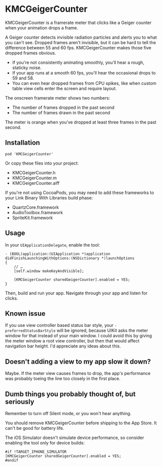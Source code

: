 # KMCGeigerCounter

KMCGeigerCounter is a framerate meter that clicks like a Geiger counter when your animation drops a frame.

A Geiger counter detects invisible radiation particles and alerts you to what you can't see. Dropped frames aren't invisible, but it can be hard to tell the difference between 55 and 60 fps. KMCGeigerCounter makes those five dropped frames obvious.

- If you're not consistently animating smoothly, you'll hear a rough, staticky noise.
- If your app runs at a smooth 60 fps, you'll hear the occasional drops to 59 and 58.
- You can even hear dropped frames from CPU spikes, like when custom table view cells enter the screen and require layout.

The onscreen framerate meter shows two numbers:

- The number of frames dropped in the past second
- The number of frames drawn in the past second

The meter is orange when you've dropped at least three frames in the past second.

## Installation

`pod 'KMCGeigerCounter'`

Or copy these files into your project:

- KMCGeigerCounter.h
- KMCGeigerCounter.m
- KMCGeigerCounter.aiff

If you're not using CocoaPods, you may need to add these frameworks to your Link Binary With Libraries build phase:

- QuartzCore.framework
- AudioToolbox.framework
- SpriteKit.framework

## Usage

In your `UIApplicationDelegate`, enable the tool:

    - (BOOL)application:(UIApplication *)application didFinishLaunchingWithOptions:(NSDictionary *)launchOptions
    {
        // …
        [self.window makeKeyAndVisible];

        [KMCGeigerCounter sharedGeigerCounter].enabled = YES;
    }

Then, build and run your app. Navigate through your app and listen for clicks.

## Known issue

If you use view controller based status bar style, your `-preferredStatusBarStyle` will be ignored, because UIKit asks the meter window for that instead of your main window. I could avoid this by giving the meter window a root view controller, but then that would affect navigation bar height. I'd appreciate any ideas about this.

## Doesn't adding a view to my app slow it down?

Maybe. If the meter view causes frames to drop, the app's performance was probably toeing the line too closely in the first place.

## Dumb things you probably thought of, but seriously

Remember to turn off Silent mode, or you won't hear anything. 

You should remove KMCGeigerCounter before shipping to the App Store. It can't be good for battery life.

The iOS Simulator doesn't simulate device performance, so consider enabling the tool only for device builds:

    #if !TARGET_IPHONE_SIMULATOR
    [KMCGeigerCounter sharedGeigerCounter].enabled = YES;
    #endif
